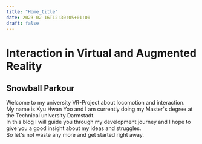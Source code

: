 ```yaml
---
title: "Home_title"
date: 2023-02-16T12:30:05+01:00
draft: false
---
```


# Interaction in Virtual and Augmented Reality

## Snowball Parkour

Welcome to my university VR-Project about locomotion and interaction. <br>
My name is Kyu Hwan Yoo and I am currently doing my Master's degree at the Technical university Darmstadt. <br>
In this blog I will guide you through my development journey and 
I hope to give you a good insight about my ideas and struggles. <br>
So let's not waste any more and get started right away.
